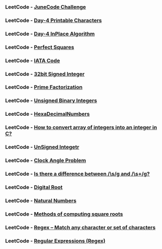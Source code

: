 ### LeetCode - [JuneCode Challenge](https://leetcode.com/explore/challenge/card/june-leetcoding-challenge)

### LeetCode - [Day-4 Printable Characters](https://en.wikipedia.org/wiki/ASCII#Printable_characters)

### LeetCode - [Day-4 InPlace Algorithm](https://en.wikipedia.org/wiki/In-place_algorithm)

### LeetCode - [Perfect Squares](https://www.mathwarehouse.com/arithmetic/numbers/what-is-a-perfect-square.php)

### LeetCode - [IATA Code](https://en.wikipedia.org/wiki/IATA_airport_code#:~:text=An%20IATA%20airport%20code%2C%20also,Air%20Transport%20Association%20(IATA).)

### LeetCode - [32bit Signed Integer](https://www.quora.com/What-is-32-bit-signed-integer)

### LeetCode - [Prime Factorization](https://www.mathsisfun.com/prime-factorization.html)

### LeetCode - [Unsigned Binary Integers](http://www.cs.uwm.edu/classes/cs315/Bacon/Lecture/HTML/ch04s10.html#:~:text=Unsigned%20binary%20integers%20are%20modulo,is%20a%20power%20of%202.&text=A%204%2Dbit%20unsigned%20binary%20number%20has%20values%20ranging%20from,%2C%20or%20modulo%2D1610.)

### LeetCode - [HexaDecimalNumbers](https://www.electronics-tutorials.ws/binary/bin_3.html)

### LeetCode - [How to convert array of integers into an integer in C?](https://stackoverflow.com/questions/19599364/how-to-convert-array-of-integers-into-an-integer-in-c/19599419)

### LeetCode - [UnSigned Integetr](https://www.cs.utah.edu/~germain/PPS/Topics/unsigned_integer.html)

### LeetCode - [Clock Angle Problem](https://en.wikipedia.org/wiki/Clock_angle_problem)

### LeetCode - [Is there a difference between /\s/g and /\s+/g?](https://stackoverflow.com/questions/5964373/is-there-a-difference-between-s-g-and-s-g)

### LeetCode - [Digital Root](https://en.wikipedia.org/wiki/Digital_root)

### LeetCode - [Natural Numbers](https://byjus.com/maths/natural-numbers/)

### LeetCode - [Methods of computing square roots](https://en.wikipedia.org/wiki/Methods_of_computing_square_roots)

### LeetCode - [Regex – Match any character or set of characters](https://howtodoinjava.com/java/regex/match-any-set-of-characters/)

### LeetCode - [Regular Expressions (Regex)](https://www3.ntu.edu.sg/home/ehchua/programming/howto/Regexe.html#:~:text=A%20Regular%20Expression%20(or%20Regex,strings%20that%20matches%20the%20pattern.&text=A%20regex%20consists%20of%20a,%3F%20%2C%20%7C%20%2C%20%5E%20).)